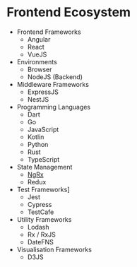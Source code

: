 # Frontend Ecosystem

- Frontend Frameworks
  - Angular
  - React
  - VueJS
- Environments
  - Browser
  - NodeJS (Backend)
- Middleware Frameworks
  - ExpressJS
  - NestJS
- Programming Languages
  - Dart
  - Go
  - JavaScript
  - Kotlin
  - Python
  - Rust
  - TypeScript
- State Management
  - [NgRx](NgRx/ReadMe.md)
  - Redux
- Test Frameworks]
  - Jest
  - Cypress
  - TestCafe
- Utility Frameworks
  - Lodash
  - Rx / RxJS
  - DateFNS
- Visualisation Frameworks
  - D3JS
